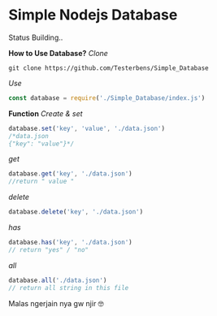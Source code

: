 # Simple Nodejs Database
Status Building..

**How to Use Database?**
*Clone*
```shell
git clone https://github.com/Testerbens/Simple_Database
```
*Use*
```javascript
const database = require('./Simple_Database/index.js')
```
**Function**
*Create & set*
```javascript
database.set('key', 'value', './data.json')
/*data.json
{"key": "value"}*/
```
*get*
```javascript
database.get('key', './data.json')
//return " value "
```
*delete*
```javascript
database.delete('key', './data.json')
```
*has*
```javascript
database.has('key', './data.json')
// return "yes" / "no"
```
*all*
```javascript
database.all('./data.json')
// return all string in this file
```
Malas ngerjain nya gw njir 🤓

